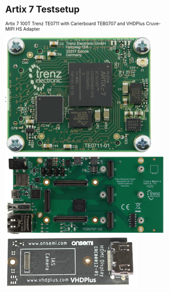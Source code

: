 # Artix 7 Testsetup

 Artix 7 100T Trenz TE0711 with Carierboard TEB0707 and VHDPlus Cruve-MIPI HS Adapter
 
 
<img src="/images/TE0711.png">

<img src="/images/TEB0707.jpg" >

<img src="/images/CruviMipi.png">
